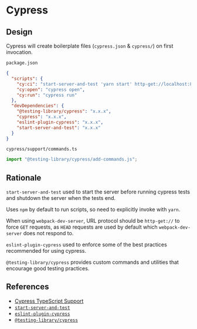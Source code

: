 # Cypress

## Design

Cypress will create boilerplate files (`cypress.json` & `cypress/`) on first invocation.

`package.json`

```json
{
  "scripts": {
    "cy:ci": "start-server-and-test 'yarn start' http-get://localhost:8080 'yarn cy:run'",
    "cy:open": "cypress open",
    "cy:run": "cypress run"
  },
  "devDependencies": {
    "@testing-library/cypress": "x.x.x",
    "cypress": "x.x.x",
    "eslint-plugin-cypress": "x.x.x",
    "start-server-and-test": "x.x.x"
  }
}
```

`cypress/support/commands.ts`

```typescript
import "@testing-library/cypress/add-commands.js";
```

## Rationale

`start-server-and-test` used to start the server before running cypress tests and shutdown the server when the tests end.

Uses `npm` by default to run scripts, so need to explicitly invoke with `yarn`.

When using `webpack-dev-server`, URL protocol should be `http-get://` to force `GET` requests, as `HEAD` requests are used by default which `webpack-dev-server` does not respond to.

`eslint-plugin-cypress` used to enforce some of the best practices recommended for using cypress.

`@testing-library/cypress` provides custom commands and utilities that encourage good testing practices.

## References

- [Cypress TypeScript Support](https://docs.cypress.io/guides/tooling/typescript-support.html)
- [`start-server-and-test`](https://github.com/bahmutov/start-server-and-test)
- [`eslint-plugin-cypress`](https://github.com/cypress-io/eslint-plugin-cypress)
- [`@testing-library/cypress`](https://github.com/testing-library/cypress-testing-library)
